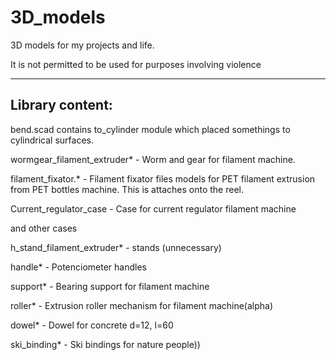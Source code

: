 # 3D_models
3D models for my projects and life.

It is not permitted to be used for purposes involving violence
________________

Library content:
----------------
bend.scad   contains to_cylinder module which placed somethings to cylindrical surfaces.



wormgear_filament_extruder* - Worm and gear for filament machine.

filament_fixator.*          - Filament fixator files models for PET filament extrusion from PET bottles machine. This is attaches onto the reel.

Current_regulator_case      - Case for current regulator filament machine

and other cases

h_stand_filament_extruder*  - stands (unnecessary)

handle*                     - Potenciometer handles

support*                    - Bearing support for filament machine

roller*                     - Extrusion roller mechanism for filament machine(alpha)



dowel*                      - Dowel for concrete d=12, l=60

ski_binding*                - Ski bindings for nature people))
